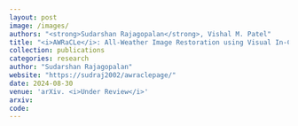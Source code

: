 ```yaml
---
layout: post
image: /images/
authors: "<strong>Sudarshan Rajagopalan</strong>, Vishal M. Patel"
title: "<i>AWRaCLe</i>: All-Weather Image Restoration using Visual In-Context Learning"
collection: publications
categories: research
author: "Sudarshan Rajagopalan"
website: "https://sudraj2002/awraclepage/"
date: 2024-08-30
venue: 'arXiv. <i>Under Review</i>'
arxiv: 
code: 
---
```

